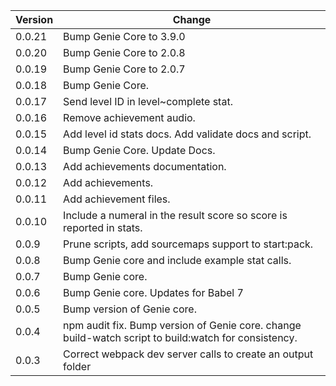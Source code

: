 
| Version |                                          Change                                           |
|---------|-------------------------------------------------------------------------------------------|
| 0.0.21  | Bump Genie Core to 3.9.0 |
| 0.0.20  | Bump Genie Core to 2.0.8 |
| 0.0.19  | Bump Genie Core to 2.0.7 |
| 0.0.18  | Bump Genie Core. |
| 0.0.17  | Send level ID in level~complete stat.|
| 0.0.16  | Remove achievement audio.|
| 0.0.15  | Add level id stats docs. Add validate docs and script.|
| 0.0.14  | Bump Genie Core. Update Docs. |
| 0.0.13  | Add achievements documentation. |
| 0.0.12  | Add achievements. |
| 0.0.11  | Add achievement files. |
| 0.0.10  | Include a numeral in the result score so score is reported in stats. |
| 0.0.9   | Prune scripts, add sourcemaps support to start:pack. |
| 0.0.8   | Bump Genie core and include example stat calls. |
| 0.0.7   | Bump Genie core. |
| 0.0.6   | Bump Genie core. Updates for Babel 7 |
| 0.0.5   | Bump version of Genie core. |
| 0.0.4   | npm audit fix. Bump version of Genie core. change build-watch script to build:watch for consistency. |
| 0.0.3   | Correct webpack dev server calls to create an output folder |
